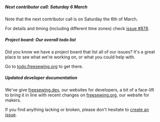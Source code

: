 ##### Next contributor call: Saturday 6 March

Note that the next contributor call is on Saturday the 6th of March.

For details and timing (including different time zones) 
check [issue #878](https://github.com/freesewing/freesewing/issues/878).


##### Project board: Our overall todo list

Did you know we have a project board that list all of our issues?
It's a great place to see what we're working on, or what you could help with.

Go to [todo.freesewing.org](https://todo.freesewing.org/) to get there.


##### Updated developer documentation

We've give [freesewing.dev](https://freesewing.dev/), our websites for
developers, a bit of a face-lift to bring it in line with recent changes
on [freesewing.org](https://freesewing.org/), our website for makers.

If you find anything lacking or broken, please don't hesitate
to [create an issue](https://github.com/freesewing/freesewing/issues/new).

